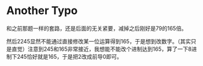 # Another Typo

和之前那题一样的套路，还是后面的无关紧要，减掉之后刚好是79的165倍。

然后2245显然不能通过直接修改某一位运算得到165，于是想到改数字。（其实只是直觉）注意到245和165非常接近，我想能不能改个进制达到165，算了一下8进制下245恰好就是165，于是把2改成前导0即可。
